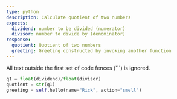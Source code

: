 ```yaml
---
type: python
description: Calculate quotient of two numbers
expects:
  dividend: number to be divided (numerator)
  divisor: number to divide by (denominator)
response:
  quotient: Quotient of two numbers
  greeting: Greeting constructed by invoking another function
---
```

All text outside the first set of code fences (```) is ignored.

```python
q1 = float(dividend)/float(divisor)
quotient = str(q1)
greeting = self.hello(name="Rick", action="smell")
```
